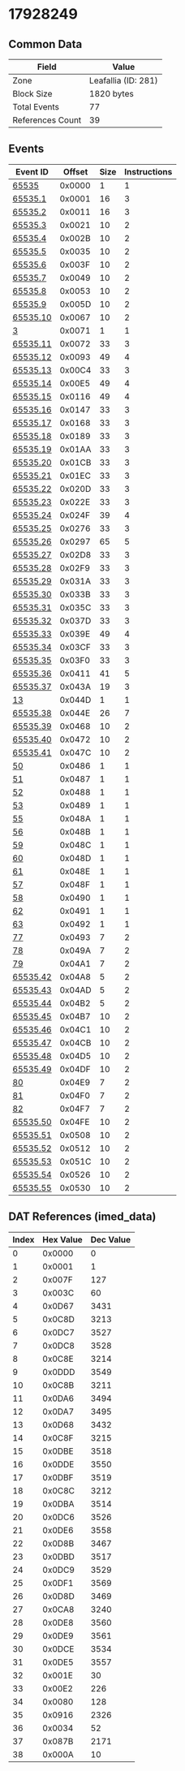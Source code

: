 # 17928249

## Common Data

| Field            | Value               |
|------------------|---------------------|
| Zone             | Leafallia (ID: 281) |
| Block Size       | 1820 bytes          |
| Total Events     | 77                  |
| References Count | 39                  |

## Events

| Event ID                  | Offset   |   Size |   Instructions |
|---------------------------|----------|--------|----------------|
| [65535](./65535.md)       | 0x0000   |      1 |              1 |
| [65535.1](./65535.1.md)   | 0x0001   |     16 |              3 |
| [65535.2](./65535.2.md)   | 0x0011   |     16 |              3 |
| [65535.3](./65535.3.md)   | 0x0021   |     10 |              2 |
| [65535.4](./65535.4.md)   | 0x002B   |     10 |              2 |
| [65535.5](./65535.5.md)   | 0x0035   |     10 |              2 |
| [65535.6](./65535.6.md)   | 0x003F   |     10 |              2 |
| [65535.7](./65535.7.md)   | 0x0049   |     10 |              2 |
| [65535.8](./65535.8.md)   | 0x0053   |     10 |              2 |
| [65535.9](./65535.9.md)   | 0x005D   |     10 |              2 |
| [65535.10](./65535.10.md) | 0x0067   |     10 |              2 |
| [3](./3.md)               | 0x0071   |      1 |              1 |
| [65535.11](./65535.11.md) | 0x0072   |     33 |              3 |
| [65535.12](./65535.12.md) | 0x0093   |     49 |              4 |
| [65535.13](./65535.13.md) | 0x00C4   |     33 |              3 |
| [65535.14](./65535.14.md) | 0x00E5   |     49 |              4 |
| [65535.15](./65535.15.md) | 0x0116   |     49 |              4 |
| [65535.16](./65535.16.md) | 0x0147   |     33 |              3 |
| [65535.17](./65535.17.md) | 0x0168   |     33 |              3 |
| [65535.18](./65535.18.md) | 0x0189   |     33 |              3 |
| [65535.19](./65535.19.md) | 0x01AA   |     33 |              3 |
| [65535.20](./65535.20.md) | 0x01CB   |     33 |              3 |
| [65535.21](./65535.21.md) | 0x01EC   |     33 |              3 |
| [65535.22](./65535.22.md) | 0x020D   |     33 |              3 |
| [65535.23](./65535.23.md) | 0x022E   |     33 |              3 |
| [65535.24](./65535.24.md) | 0x024F   |     39 |              4 |
| [65535.25](./65535.25.md) | 0x0276   |     33 |              3 |
| [65535.26](./65535.26.md) | 0x0297   |     65 |              5 |
| [65535.27](./65535.27.md) | 0x02D8   |     33 |              3 |
| [65535.28](./65535.28.md) | 0x02F9   |     33 |              3 |
| [65535.29](./65535.29.md) | 0x031A   |     33 |              3 |
| [65535.30](./65535.30.md) | 0x033B   |     33 |              3 |
| [65535.31](./65535.31.md) | 0x035C   |     33 |              3 |
| [65535.32](./65535.32.md) | 0x037D   |     33 |              3 |
| [65535.33](./65535.33.md) | 0x039E   |     49 |              4 |
| [65535.34](./65535.34.md) | 0x03CF   |     33 |              3 |
| [65535.35](./65535.35.md) | 0x03F0   |     33 |              3 |
| [65535.36](./65535.36.md) | 0x0411   |     41 |              5 |
| [65535.37](./65535.37.md) | 0x043A   |     19 |              3 |
| [13](./13.md)             | 0x044D   |      1 |              1 |
| [65535.38](./65535.38.md) | 0x044E   |     26 |              7 |
| [65535.39](./65535.39.md) | 0x0468   |     10 |              2 |
| [65535.40](./65535.40.md) | 0x0472   |     10 |              2 |
| [65535.41](./65535.41.md) | 0x047C   |     10 |              2 |
| [50](./50.md)             | 0x0486   |      1 |              1 |
| [51](./51.md)             | 0x0487   |      1 |              1 |
| [52](./52.md)             | 0x0488   |      1 |              1 |
| [53](./53.md)             | 0x0489   |      1 |              1 |
| [55](./55.md)             | 0x048A   |      1 |              1 |
| [56](./56.md)             | 0x048B   |      1 |              1 |
| [59](./59.md)             | 0x048C   |      1 |              1 |
| [60](./60.md)             | 0x048D   |      1 |              1 |
| [61](./61.md)             | 0x048E   |      1 |              1 |
| [57](./57.md)             | 0x048F   |      1 |              1 |
| [58](./58.md)             | 0x0490   |      1 |              1 |
| [62](./62.md)             | 0x0491   |      1 |              1 |
| [63](./63.md)             | 0x0492   |      1 |              1 |
| [77](./77.md)             | 0x0493   |      7 |              2 |
| [78](./78.md)             | 0x049A   |      7 |              2 |
| [79](./79.md)             | 0x04A1   |      7 |              2 |
| [65535.42](./65535.42.md) | 0x04A8   |      5 |              2 |
| [65535.43](./65535.43.md) | 0x04AD   |      5 |              2 |
| [65535.44](./65535.44.md) | 0x04B2   |      5 |              2 |
| [65535.45](./65535.45.md) | 0x04B7   |     10 |              2 |
| [65535.46](./65535.46.md) | 0x04C1   |     10 |              2 |
| [65535.47](./65535.47.md) | 0x04CB   |     10 |              2 |
| [65535.48](./65535.48.md) | 0x04D5   |     10 |              2 |
| [65535.49](./65535.49.md) | 0x04DF   |     10 |              2 |
| [80](./80.md)             | 0x04E9   |      7 |              2 |
| [81](./81.md)             | 0x04F0   |      7 |              2 |
| [82](./82.md)             | 0x04F7   |      7 |              2 |
| [65535.50](./65535.50.md) | 0x04FE   |     10 |              2 |
| [65535.51](./65535.51.md) | 0x0508   |     10 |              2 |
| [65535.52](./65535.52.md) | 0x0512   |     10 |              2 |
| [65535.53](./65535.53.md) | 0x051C   |     10 |              2 |
| [65535.54](./65535.54.md) | 0x0526   |     10 |              2 |
| [65535.55](./65535.55.md) | 0x0530   |     10 |              2 |

## DAT References (imed_data)

|   Index | Hex Value   |   Dec Value |
|---------|-------------|-------------|
|       0 | 0x0000      |           0 |
|       1 | 0x0001      |           1 |
|       2 | 0x007F      |         127 |
|       3 | 0x003C      |          60 |
|       4 | 0x0D67      |        3431 |
|       5 | 0x0C8D      |        3213 |
|       6 | 0x0DC7      |        3527 |
|       7 | 0x0DC8      |        3528 |
|       8 | 0x0C8E      |        3214 |
|       9 | 0x0DDD      |        3549 |
|      10 | 0x0C8B      |        3211 |
|      11 | 0x0DA6      |        3494 |
|      12 | 0x0DA7      |        3495 |
|      13 | 0x0D68      |        3432 |
|      14 | 0x0C8F      |        3215 |
|      15 | 0x0DBE      |        3518 |
|      16 | 0x0DDE      |        3550 |
|      17 | 0x0DBF      |        3519 |
|      18 | 0x0C8C      |        3212 |
|      19 | 0x0DBA      |        3514 |
|      20 | 0x0DC6      |        3526 |
|      21 | 0x0DE6      |        3558 |
|      22 | 0x0D8B      |        3467 |
|      23 | 0x0DBD      |        3517 |
|      24 | 0x0DC9      |        3529 |
|      25 | 0x0DF1      |        3569 |
|      26 | 0x0D8D      |        3469 |
|      27 | 0x0CA8      |        3240 |
|      28 | 0x0DE8      |        3560 |
|      29 | 0x0DE9      |        3561 |
|      30 | 0x0DCE      |        3534 |
|      31 | 0x0DE5      |        3557 |
|      32 | 0x001E      |          30 |
|      33 | 0x00E2      |         226 |
|      34 | 0x0080      |         128 |
|      35 | 0x0916      |        2326 |
|      36 | 0x0034      |          52 |
|      37 | 0x087B      |        2171 |
|      38 | 0x000A      |          10 |
